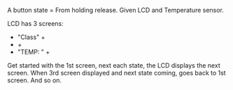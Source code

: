 A button state = From holding release. 
Given LCD and Temperature sensor.

LCD has 3 screens:
- "Class" + <Your own class ID>
- <Your name> + <Your student ID>
- "TEMP: " + <Current temperature>
  
Get started with the 1st screen, next each state, the LCD displays the next screen. When 3rd screen displayed and next state coming, goes back to 1st screen. And so on.
